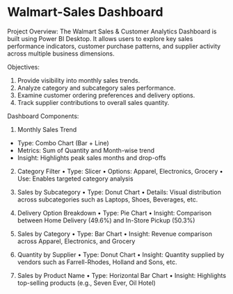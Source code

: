 # Walmart-Sales Dashboard

Project Overview: The Walmart Sales & Customer Analytics Dashboard is built using Power BI Desktop. It allows users to explore key sales performance indicators, customer purchase patterns, and supplier activity across multiple business dimensions.

Objectives:
1) Provide visibility into monthly sales trends.
2) Analyze category and subcategory sales performance.
3) Examine customer ordering preferences and delivery options.
4) Track supplier contributions to overall sales quantity.

Dashboard Components:

1. Monthly Sales Trend
* Type: Combo Chart (Bar + Line)
* Metrics: Sum of Quantity and Month-wise trend
* Insight: Highlights peak sales months and drop-offs

2. Category Filter
• Type: Slicer
• Options: Apparel, Electronics, Grocery
• Use: Enables targeted category analysis

3. Sales by Subcategory
• Type: Donut Chart
• Details: Visual distribution across subcategories such as Laptops, Shoes, Beverages, etc.

4. Delivery Option Breakdown
• Type: Pie Chart
• Insight: Comparison between Home Delivery (49.6%) and In-Store Pickup (50.3%)

5. Sales by Category
• Type: Bar Chart
• Insight: Revenue comparison across Apparel, Electronics, and Grocery

6. Quantity by Supplier
• Type: Donut Chart
• Insight: Quantity supplied by vendors such as Farrell-Rhodes, Holland and Sons, etc.

7. Sales by Product Name
• Type: Horizontal Bar Chart
• Insight: Highlights top-selling products (e.g., Seven Ever, Oil Hotel)




